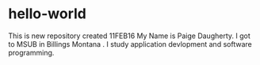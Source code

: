 # hello-world
This is new repository created 11FEB16
My Name is Paige Daugherty. 
I got to MSUB in Billings Montana .
I study application devlopment and software programming.
